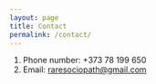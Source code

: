 ```yaml
---
layout: page
title: Contact
permalink: /contact/
---
```


1. Phone number: +373 78 199 650
2. Email: raresociopath@gmail.com


 
